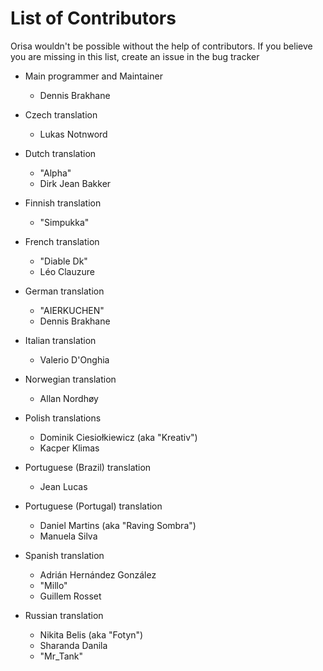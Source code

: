 # List of Contributors

Orisa wouldn't be possible without the help of contributors. If you believe you are missing in this list, create an issue in the bug tracker

* Main programmer and Maintainer
  * Dennis Brakhane

* Czech translation
  * Lukas Notnword

* Dutch translation
  * "Alpha"
  * Dirk Jean Bakker

* Finnish translation
  * "Simpukka"

* French translation
  * "Diable Dk"
  * Léo Clauzure

* German translation
  * "AIERKUCHEN"
  * Dennis Brakhane

* Italian translation
  * Valerio D'Onghia

* Norwegian translation
  * Allan Nordhøy

* Polish translations
  * Dominik Ciesiołkiewicz (aka "Kreativ")
  * Kacper Klimas

* Portuguese (Brazil) translation
  * Jean Lucas

* Portuguese (Portugal) translation
  * Daniel Martins (aka "Raving Sombra")
  * Manuela Silva

* Spanish translation
  * Adrián Hernández González
  * "Millo"
  * Guillem Rosset

* Russian translation
  * Nikita Belis (aka "Fotyn")
  * Sharanda Danila
  * "Mr_Tank"





